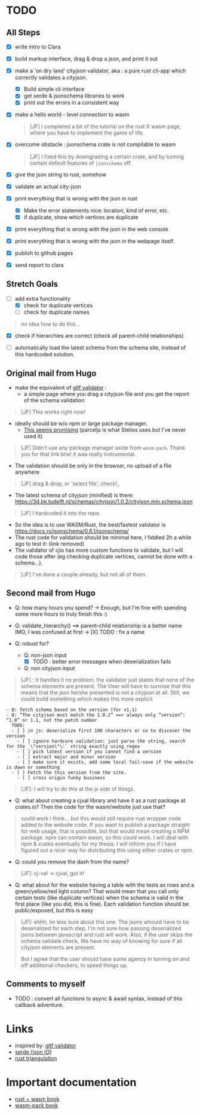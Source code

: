TODO
====

All Steps
--------------

  - [X] write intro to Clara 
  - [X] build markup interface, drag & drop a json, and print it out
  - [X] make a 'on dry land' cityjson validator, aka : a pure rust cli-app which correctly validates a cityjson. 
    - [X] Build simple cli interface
    - [X] get serde & jsonschema libraries to work
    - [X] print out the errors in a consistent way
  - [X] make a hello world - level connection to wasm 
    > [JF] I completed a bit of the tutorial on the rust X wasm page, where you have to implement the game of life. 

  - [X] overcome obstacle : jsonschema crate is not compilable to wasm
    > [JF] I fixed this by downgrading a certain crate, and by turning certain default features of `jsonschema` off.
  - [X] give the json string to rust, somehow
  - [X] validate an actual city-json 
  - [X] print everything that is wrong with the json in rust 
    - [X] Make the error statements nice: location, kind of error, etc.
    - [X] if duplicate, show which vertices are duplicate
  - [X] print everything that is wrong with the json in the web console
  - [X] print everything that is wrong with the json in the webpage itself.
  - [X] publish to github pages
  - [X] send report to clara

Stretch Goals 
-------------
  
- [ ] add extra functionality 
  - [X] check for duplicate vertices
  - [ ] check for duplicate names 
> no idea how to do this...

  - [X] check if hierarchies are correct (check all parent-child relationships)
  - [ ] automatically load the latest schema from the schema site, instead of this hardcoded solution.


Original mail from Hugo
-----------------------

- make the equivalent of [gltf validator](https://github.khronos.org/glTF-Validator/) : 
  - a simple page where you drag a cityjson file and you get the report of the schema validation

> [JF] This works right now!

- ideally should be w/o npm or large package manager. 
  - [This seems promising](http://www.furidamu.org/blog/2020/07/10/rust-webassembly-in-the-browser/) (parceljs is what Stelios uses but I’ve never used it)

> [JF] Didn't use any package manager aside from `wasm-pack`. Thank you for that link btw! it was really instrumental. 

- The validation should be only in the browser, no upload of a file anywhere 
> [JF] drag & drop, or 'select file', check!_

- The latest schema of cityjson (minified) is there: https://3d.bk.tudelft.nl/schemas/cityjson/1.0.2/cityjson.min.schema.json

> [JF] I hardcoded it into the repo. 

- So the idea is to use WASM/Rust, the best/fastest validator is https://docs.rs/jsonschema/0.6.1/jsonschema/
- The rust code for validation should be minimal here, I fiddled 2h a while ago to test it: (link removed)
- The validator of cjio has more custom functions to validate, but I will code those after (eg checking duplicate vertices, cannot be done with a schema…).

> [JF] I've done a couple already, but not all of them.



Second mail from Hugo
-----------------------

- Q: how many hours you spend?
  -> Enough, but I'm fine with spending some more hours to truly finish this :)

- Q: validate_hierarchy() ==> parent-child relationship is a better name IMO, I was confused at first
  -> [X] TODO : fix a name

- Q: robust for?
    - Q: non-json input
      - [X] TODO : better error messages when deserialization fails
    - Q: non cityjson input

> [JF] : It handles it no problem. the validator just states that none of the schema elements are present. 
> The User will have to surmise that this means that the json he/she presented is not a cityjson at all.
> Still, we could build something which makes this more explicit 

    - Q: fetch schema based on the version (for v1.1)
    - Q: “The cityjson must match the 1.0.2” ==> always only ”version”: “1.0” or 1.1, not the patch number
      TODO: 
      - [ ] in js: deserialize first 100 characters or so to discover the version
        - [ ] ignore hardcore validation: just parse the string, search for the `\"version\"\:` string exactly using regex
        - [ ] pick latest version if you cannot find a version
        - [ ] extract major and minor version
        - [ ] make sure it exists, add some local fail-save if the website is down or something
      - [ ] Fetch the this version from the site.
        - [ ] cross origin funky business   

> [JF]: I will try to do this at the js side of things. 

- Q: what about creating a cjval library and have it as a rust package at crates.io? Then the code for the wasm/website just use that?

> could work I think... but this would still require rust wrapper code added to the website code. If you want to publish a package straight for web usage, 
> that is possible, but that would mean creating a NPM package. npm can contain wasm, so this could work. 
> I will deal with npm & crates eventually for my thesis. I will inform you if I have figured out a nicer way for distributing this using either crates or npm. 

- Q: could you remove the dash from the name?

> [JF]: cj-val -> cjval, got it!

- Q: what about for the website having a table with the tests as rows and a green/yellow/red light column? That would mean that you call only certain tests (like duplicate vertices) when the schema is valid in the first place (like you did, this is fine). Each validation function should be public/exposed, but this is easy

> [JF]: ehhh, Im less sure about this one. The jsons whould have to be deserialized for each 
> step, I'm not sure how passing deserialized jsons between javascript and rust will work. 
> Also, if the user skips the schema validate check, We have no way of knowing for 
> sure if all cityjson elements are present.
>
> But I agree that the user should have some agency in turning on and off additional 
> checkers, to speed things up. 





Comments to myself
------------------
- TODO : convert all functions to async & await syntax, instead of this callback adventure.



Links 
=====

- inspired by: [gltf validator](https://github.khronos.org/glTF-Validator/)       
- [serde (json IO)](https://docs.serde.rs/serde_json/)
- [rust triangulation](https://hugoledoux.github.io/startin_wasm/www/dist/)


Important documentation
=======================

- [rust + wasm book](https://rustwasm.github.io/docs/book/introduction.html)
- [wasm-pack book](https://rustwasm.github.io/docs/wasm-pack/)

